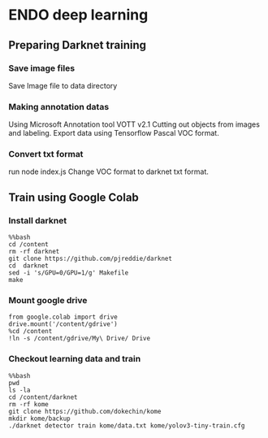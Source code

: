 # ENDO deep learning

## Preparing Darknet training

### Save image files
Save Image file to data directory

### Making annotation datas
Using Microsoft Annotation tool VOTT v2.1
Cutting out objects from images and labeling.
Export data using Tensorflow Pascal VOC format. 

### Convert txt format
run node index.js
Change VOC format to darknet txt format.

## Train using Google Colab

### Install darknet
```
%%bash
cd /content
rm -rf darknet
git clone https://github.com/pjreddie/darknet
cd  darknet
sed -i 's/GPU=0/GPU=1/g' Makefile
make
```

### Mount google drive
```
from google.colab import drive
drive.mount('/content/gdrive')
%cd /content
!ln -s /content/gdrive/My\ Drive/ Drive
```

### Checkout learning data and train
```
%%bash
pwd
ls -la
cd /content/darknet
rm -rf kome 
git clone https://github.com/dokechin/kome
mkdir kome/backup
./darknet detector train kome/data.txt kome/yolov3-tiny-train.cfg
```

